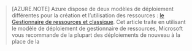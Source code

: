 > [AZURE.NOTE] Azure dispose de deux modèles de déploiement différentes pour la création et l’utilisation des ressources : [le Gestionnaire de ressources et classique](../articles/resource-manager-deployment-model.md).  Cet article traite en utilisant le modèle de déploiement de gestionnaire de ressources, Microsoft vous recommande de la plupart des déploiements de nouveau à la place de la